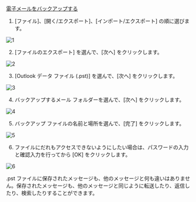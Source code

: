 [電子メールをバックアップする](https://support.office.com/ja-jp/article/%E9%9B%BB%E5%AD%90%E3%83%A1%E3%83%BC%E3%83%AB%E3%82%92%E3%83%90%E3%83%83%E3%82%AF%E3%82%A2%E3%83%83%E3%83%97%E3%81%99%E3%82%8B-e5845b0b-1aeb-424f-924c-aa1c33b18833)<br/>

1. [ファイル]、[開く/エクスポート]、[インポート/エクスポート] の順に選びます。

![1](https://support.content.office.net/ja-jp/media/c948ced2-62d1-418c-96a0-99a8c29275d4.png)

2. [ファイルのエクスポート] を選んで、[次へ] をクリックします。

![2](https://support.content.office.net/ja-jp/media/8867b6b3-4657-4836-a162-306566b70326.png)

3. [Outlook データ ファイル (.pst)] を選んで、[次へ] をクリックします。

![3](https://support.content.office.net/ja-jp/media/3d46fd55-7299-4d88-9862-a900262588cd.png)

4. バックアップするメール フォルダーを選んで、[次へ] をクリックします。

![4](https://support.content.office.net/ja-jp/media/ee757179-a7b2-4746-9cea-ccbb86cfb096.png)

5. バックアップ ファイルの名前と場所を選んで、[完了] をクリックします。

![5](https://support.content.office.net/ja-jp/media/0b5d02bd-04bc-4a62-9ce7-daa8df599df2.png)

6. ファイルにだれもアクセスできないようにしたい場合は、パスワードの入力と確認入力を行ってから [OK] をクリックします。

![6](https://support.content.office.net/ja-jp/media/0b5d02bd-04bc-4a62-9ce7-daa8df599df2.png)

.pst ファイルに保存されたメッセージも、他のメッセージと何も違いはありません。保存されたメッセージも、他のメッセージと同じように転送したり、返信したり、検索したりすることができます。<br/>
